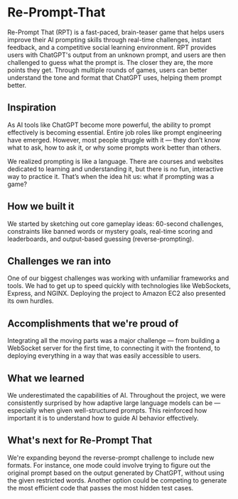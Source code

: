 # Re-Prompt-That
Re-Prompt That (RPT) is a fast-paced, brain-teaser game that helps users improve their AI prompting skills through real-time challenges, instant feedback, and a competitive social learning environment. RPT provides users with ChatGPT's output from an unknown prompt, and users are then challenged to guess what the prompt is. The closer they are, the more points they get. Through multiple rounds of games, users can better understand the tone and format that ChatGPT uses, helping them prompt better.

## Inspiration
As AI tools like ChatGPT become more powerful, the ability to prompt effectively is becoming essential. Entire job roles like prompt engineering have emerged. However, most people struggle with it — they don’t know what to ask, how to ask it, or why some prompts work better than others.

We realized prompting is like a language. There are courses and websites dedicated to learning and understanding it, but there is no fun, interactive way to practice it. That’s when the idea hit us: what if prompting was a game?

## How we built it
We started by sketching out core gameplay ideas: 60-second challenges, constraints like banned words or mystery goals, real-time scoring and leaderboards, and output-based guessing (reverse-prompting). 

## Challenges we ran into
One of our biggest challenges was working with unfamiliar frameworks and tools. We had to get up to speed quickly with technologies like WebSockets, Express, and NGINX. Deploying the project to Amazon EC2 also presented its own hurdles.

## Accomplishments that we're proud of
Integrating all the moving parts was a major challenge — from building a WebSocket server for the first time, to connecting it with the frontend, to deploying everything in a way that was easily accessible to users.

## What we learned
We underestimated the capabilities of AI. Throughout the project, we were consistently surprised by how adaptive large language models can be — especially when given well-structured prompts. This reinforced how important it is to understand how to guide AI behavior effectively.

## What's next for Re-Prompt That
We're expanding beyond the reverse-prompt challenge to include new formats. For instance, one mode could involve trying to figure out the original prompt based on the output generated by ChatGPT, without using the given restricted words. Another option could be competing to generate the most efficient code that passes the most hidden test cases.
